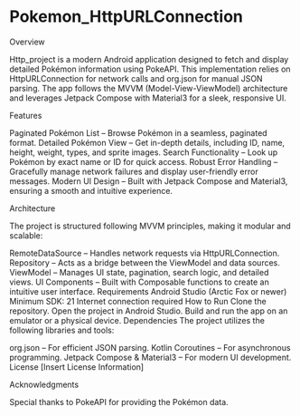 # Pokemon_HttpURLConnection

Overview

Http_project is a modern Android application designed to fetch and display detailed Pokémon information using PokeAPI. This implementation relies on HttpURLConnection for network calls and org.json for manual JSON parsing. The app follows the MVVM (Model-View-ViewModel) architecture and leverages Jetpack Compose with Material3 for a sleek, responsive UI.

Features

Paginated Pokémon List – Browse Pokémon in a seamless, paginated format.
Detailed Pokémon View – Get in-depth details, including ID, name, height, weight, types, and sprite images.
Search Functionality – Look up Pokémon by exact name or ID for quick access.
Robust Error Handling – Gracefully manage network failures and display user-friendly error messages.
Modern UI Design – Built with Jetpack Compose and Material3, ensuring a smooth and intuitive experience.


Architecture


The project is structured following MVVM principles, making it modular and scalable:

RemoteDataSource – Handles network requests via HttpURLConnection.
Repository – Acts as a bridge between the ViewModel and data sources.
ViewModel – Manages UI state, pagination, search logic, and detailed views.
UI Components – Built with Composable functions to create an intuitive user interface.
Requirements
Android Studio (Arctic Fox or newer)
Minimum SDK: 21
Internet connection required
How to Run
Clone the repository.
Open the project in Android Studio.
Build and run the app on an emulator or a physical device.
Dependencies
The project utilizes the following libraries and tools:

org.json – For efficient JSON parsing.
Kotlin Coroutines – For asynchronous programming.
Jetpack Compose & Material3 – For modern UI development.
License
[Insert License Information]


Acknowledgments


Special thanks to PokeAPI for providing the Pokémon data.
